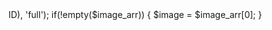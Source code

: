 <?php 

global $post;
$image_arr = wp_get_attachment_image_src(get_post_thumbnail_id($post->ID), 'full');

if(!empty($image_arr)) {
  $image = $image_arr[0];
}